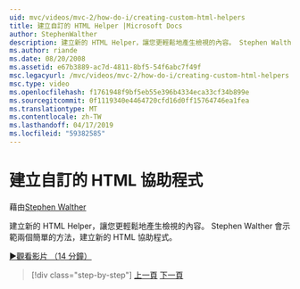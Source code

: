 ```yaml
---
uid: mvc/videos/mvc-2/how-do-i/creating-custom-html-helpers
title: 建立自訂的 HTML Helper |Microsoft Docs
author: StephenWalther
description: 建立新的 HTML Helper，讓您更輕鬆地產生檢視的內容。 Stephen Walther 會示範兩個簡單的方法，建立新的 HTML 協助程式。
ms.author: riande
ms.date: 08/20/2008
ms.assetid: e67b3889-ac7d-4811-8bf5-54f6abc7f49f
msc.legacyurl: /mvc/videos/mvc-2/how-do-i/creating-custom-html-helpers
msc.type: video
ms.openlocfilehash: f1761948f9bf5eb55e396b4334eca33cf34b899e
ms.sourcegitcommit: 0f1119340e4464720cfd16d0ff15764746ea1fea
ms.translationtype: MT
ms.contentlocale: zh-TW
ms.lasthandoff: 04/17/2019
ms.locfileid: "59382585"
---
```

# <a name="creating-custom-html-helpers"></a>建立自訂的 HTML 協助程式

藉由[Stephen Walther](https://github.com/StephenWalther)

建立新的 HTML Helper，讓您更輕鬆地產生檢視的內容。 Stephen Walther 會示範兩個簡單的方法，建立新的 HTML 協助程式。

[&#9654;觀看影片 （14 分鐘）](https://channel9.msdn.com/Blogs/ASP-NET-Site-Videos/creating-custom-html-helpers)

> [!div class="step-by-step"]
> [上一頁](creating-unit-tests-for-aspnet-mvc-applications.md)
> [下一頁](creating-model-classes-with-linq-to-sql.md)
